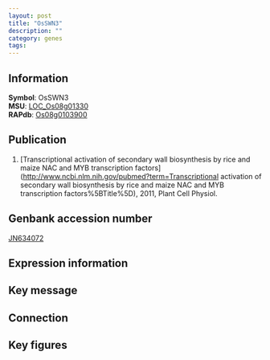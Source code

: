 ```yaml
---
layout: post
title: "OsSWN3"
description: ""
category: genes
tags: 
---
```


## Information
__Symbol__: OsSWN3  
__MSU__: [LOC_Os08g01330](http://rice.plantbiology.msu.edu/cgi-bin/ORF_infopage.cgi?orf=LOC_Os08g01330)  
__RAPdb__: [Os08g0103900](http://rapdb.dna.affrc.go.jp/viewer/gbrowse_details/irgsp1?name=Os08g0103900)  

## Publication
1. [Transcriptional activation of secondary wall biosynthesis by rice and maize NAC and MYB transcription factors](http://www.ncbi.nlm.nih.gov/pubmed?term=Transcriptional activation of secondary wall biosynthesis by rice and maize NAC and MYB transcription factors%5BTitle%5D), 2011, Plant Cell Physiol.

## Genbank accession number
[JN634072](http://www.ncbi.nlm.nih.gov/nuccore/JN634072)  

## Expression information

## Key message

## Connection

## Key figures


